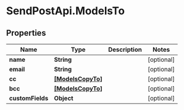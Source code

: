 # SendPostApi.ModelsTo

## Properties
Name | Type | Description | Notes
------------ | ------------- | ------------- | -------------
**name** | **String** |  | [optional] 
**email** | **String** |  | [optional] 
**cc** | [**[ModelsCopyTo]**](ModelsCopyTo.md) |  | [optional] 
**bcc** | [**[ModelsCopyTo]**](ModelsCopyTo.md) |  | [optional] 
**customFields** | **Object** |  | [optional] 



